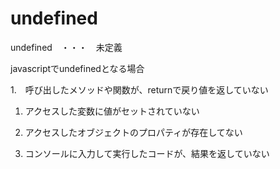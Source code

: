 # undefined

undefined　・・・　未定義

javascriptでundefinedとなる場合  

1.　呼び出したメソッドや関数が、returnで戻り値を返していない

1. アクセスした変数に値がセットされていない

1. アクセスしたオブジェクトのプロパティが存在してない

1. コンソールに入力して実行したコードが、結果を返していない

